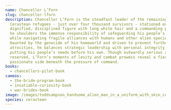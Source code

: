 ```yaml
---
name: Chancellor L’Forn
slug: chancellor-lforn
description: Chancellor L’Forn is the steadfast leader of the remaining
  Cerastean refugees - just over four thousand survivors - stationed on B187. A
  dignified, disciplined figure with long white hair and a commanding presence,
  he shoulders the immense responsibility of safeguarding his people’s future
  while navigating fragile alliances with humans and other alien species.
  Haunted by the genocide of his homeworld and driven to prevent further
  atrocities, he balances strategic leadership with personal integrity, often
  putting his people’s needs before his own. Though outwardly serious and
  reserved, L’Forn’s moments of levity and combat prowess reveal a fierce,
  passionate side beneath the pressure of command.
books:
  - chancellors-pilot-book
cameos:
  - the-bride-program-book
  - insatiable-curiosity-book
  - war-brides-book
image: /images/toddsampson_handsome_alien_man_in_a_uniform_with_skin_covered_i_0275a61f-d556-489a-b041-dbc195f034c6.png
species: cerastean
---
```

